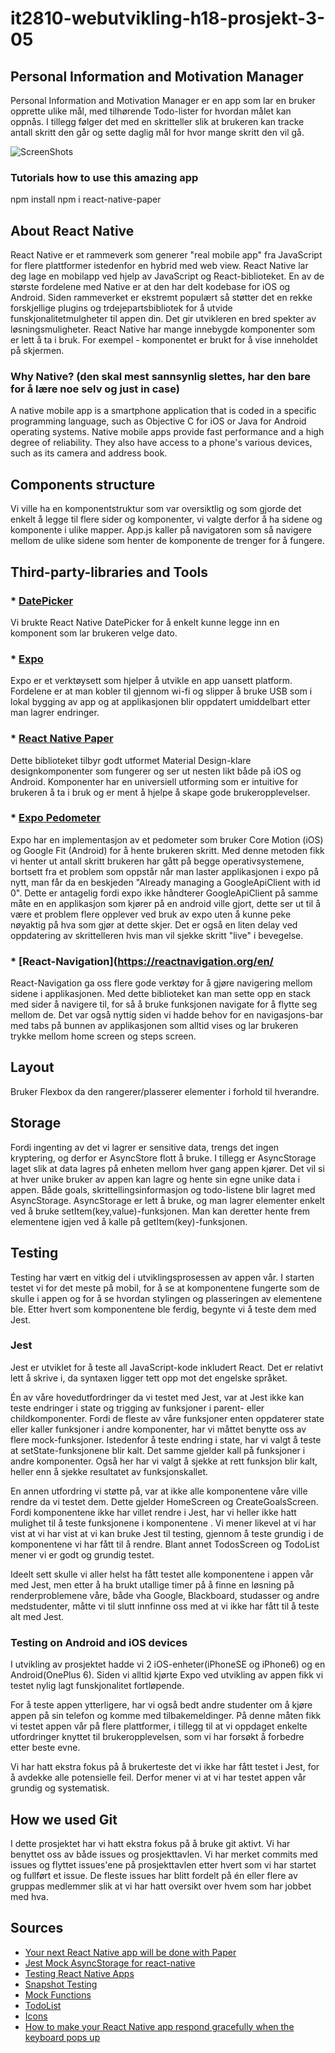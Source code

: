 # it2810-webutvikling-h18-prosjekt-3-05

## Personal Information and Motivation Manager
Personal Information and Motivation Manager er en app som lar en bruker opprette ulike mål, med tilhørende Todo-lister for hvordan målet kan oppnås. I tillegg følger det med en skritteller slik at brukeren kan tracke antall skritt den går og sette daglig mål for hvor mange skritt den vil gå.

![ScreenShots](https://pp.userapi.com/c847218/v847218305/10e082/UWAf-27Fu9w.jpg)

### Tutorials how to use this amazing app
npm install
npm i react-native-paper

## About React Native
React Native er et rammeverk som generer "real mobile app" fra JavaScript for flere plattformer istedenfor en hybrid med web view. React Native lar deg lage en mobilapp ved hjelp av JavaScript og React-biblioteket. En av de største fordelene med Native er at den har delt kodebase for iOS og Android. Siden rammeverket er ekstremt populært så støtter det en rekke forskjellige plugins og trdejepartsbibliotek for å utvide funskjonalitetmulgheter til appen din. Det gir utvikleren en bred spekter av løsningsmuligheter.
React Native har mange innebygde komponenter som er lett å ta i bruk. For exempel <View>- komponentet er brukt for å vise inneholdet på skjermen.

### Why Native? (den skal mest sannsynlig slettes, har den bare for å lære noe selv og just in case)
A native mobile app is a smartphone application that is coded in a specific programming language, such as Objective C for iOS or Java for Android operating systems. Native mobile apps provide fast performance and a high degree of reliability. They also have access to a phone's various devices, such as its camera and address book.

## Components structure
Vi ville ha en komponentstruktur som var oversiktlig og som gjorde det enkelt å legge til flere sider og komponenter, vi valgte derfor å ha sidene og komponente i ulike mapper. App.js kaller på navigatoren som så navigere mellom de ulike sidene som henter de komponente de trenger for å fungere.

## Third-party-libraries and Tools

### * [DatePicker](https://www.npmjs.com/package/react-native-datepicker)
Vi brukte React Native DatePicker for å enkelt kunne legge inn en komponent som lar brukeren velge dato.

### * [Expo](https://expo.io/)
Expo er et verktøysett som hjelper å utvikle en app uansett platform. Fordelene er at man kobler til gjennom wi-fi og slipper å bruke USB som i lokal bygging av app og at applikasjonen blir oppdatert umiddelbart etter man lagrer endringer.

### * [React Native Paper](https://callstack.github.io/react-native-paper/index.html)
Dette biblioteket tilbyr godt utformet Material Design-klare designkomponenter som fungerer og ser ut nesten likt både på iOS og Android. Komponenter har en universiell utforming som er intuitive for brukeren å ta i bruk og er ment å hjelpe å skape gode brukeropplevelser.  


### * [Expo Pedometer](https://docs.expo.io/versions/latest/sdk/pedometer)
Expo har en implementasjon av et pedometer som bruker Core Motion (iOS) og Google Fit (Android) for å hente brukeren skritt. Med denne metoden fikk vi henter ut
antall skritt brukeren har gått på begge operativsystemene, bortsett fra et problem som oppstår når man laster applikasjonen i expo på nytt, man får da en
beskjeden "Already managing a GoogleApiClient with id 0". Dette er antagelig fordi expo ikke håndterer GoogleApiClient på samme måte en en applikasjon som kjører på
en android ville gjort, dette ser ut til å være et problem flere opplever ved bruk av expo uten å kunne peke nøyaktig på hva som gjør at dette skjer. Det er også en liten delay ved oppdatering av skrittelleren hvis man vil sjekke skritt "live" i bevegelse.

### * [React-Navigation](https://reactnavigation.org/en/
React-Navigation ga oss flere gode verktøy for å gjøre navigering mellom sidene i applikasjonen. Med dette biblioteket kan man sette opp en stack med sider å navigere
til, for så å bruke funksjonen navigate for å flytte seg mellom de. Det var også nyttig siden vi hadde behov for en navigasjons-bar med tabs på bunnen av applikasjonen som alltid vises og lar brukeren trykke mellom home screen og steps screen.

## Layout
Bruker Flexbox da den rangerer/plasserer elementer i forhold til hverandre.

## Storage
Fordi ingenting av det vi lagrer er sensitive data, trengs det ingen kryptering, og derfor er AsyncStore flott å bruke. I tillegg er AsyncStorage laget slik at data lagres på enheten mellom hver gang appen kjører. Det vil si at hver unike bruker av appen kan lagre og hente sin egne unike data i appen. Både goals, skrittellingsinformasjon og todo-listene blir lagret med AsyncStorage. AsyncStorage er lett å bruke, og man lagrer elementer enkelt ved å bruke setItem(key,value)-funksjonen. Man kan deretter hente frem elementene igjen ved å kalle på getItem(key)-funksjonen.

## Testing
Testing har vært en vitkig del i utviklingsprosessen av appen vår. I starten testet vi for det meste på mobil, for å se at komponentene fungerte som de skulle i appen og for å se hvordan stylingen og plasseringen av elementene ble. Etter hvert som komponentene ble ferdig, begynte vi å teste dem med Jest.

### Jest
Jest er utviklet for å teste all JavaScript-kode inkludert React. Det er relativt lett å skrive i, da syntaxen ligger tett opp mot det engelske språket.

Én av våre hovedutfordringer da vi testet med Jest, var at Jest ikke kan teste endringer i state og trigging av funksjoner i parent- eller childkomponenter. Fordi de fleste av våre funksjoner enten oppdaterer state eller kaller funksjoner i andre komponenter, har vi måttet benytte oss av flere mock-funksjoner. Istedenfor å teste endring i state, har vi valgt å teste at setState-funksjonene blir kalt. Det samme gjelder kall på funksjoner i andre komponenter. Også her har vi valgt å sjekke at rett funksjon blir kalt, heller enn å sjekke resultatet av funksjonskallet.

En annen utfordring vi støtte på, var at ikke alle komponentene våre ville rendre da vi testet dem. Dette gjelder HomeScreen og CreateGoalsScreen. Fordi komponentene ikke har villet rendre i Jest, har vi heller ikke hatt mulighet til å teste funksjonene i komponentene . Vi mener likevel at vi har vist at vi har vist at vi kan bruke Jest til testing, gjennom å teste grundig i de komponentene vi har fått til å rendre. Blant annet TodosScreen og TodoList mener vi er godt og grundig testet.

Ideelt sett skulle vi aller helst ha fått testet alle komponentene i appen vår med Jest, men etter å ha brukt utallige timer på å finne en løsning på renderproblemene våre, både vha Google, Blackboard, studasser og andre medstudenter, måtte vi til slutt innfinne oss med at vi ikke har fått til å teste alt med Jest.

### Testing on Android and iOS devices
I utvikling av prosjektet hadde vi 2 iOS-enheter(iPhoneSE og iPhone6) og en Android(OnePlus 6). Siden vi alltid kjørte Expo ved utvikling av appen fikk vi testet nylig lagt funskjonalitet fortløpende.

For å teste appen ytterligere, har vi også bedt andre studenter om å kjøre appen på sin telefon og komme med tilbakemeldinger. På denne måten fikk vi testet appen vår på flere plattformer, i tillegg til at vi oppdaget enkelte utfordringer knyttet til brukeropplevelsen, som vi har forsøkt å forbedre etter beste evne.

Vi har hatt ekstra fokus på å brukerteste det vi ikke har fått testet i Jest, for å avdekke alle potensielle feil. Derfor mener vi at vi har testet appen vår grundig og systematisk.

## How we used Git
I dette prosjektet har vi hatt ekstra fokus på å bruke git aktivt. Vi har benyttet oss av både issues og prosjekttavlen. Vi har merket commits med issues og flyttet issues'ene på prosjekttavlen etter hvert som vi har startet og fullført et issue.
De fleste issues har blitt fordelt på én eller flere av gruppas medlemmer slik at vi har hatt oversikt over hvem som har jobbet med hva.

## Sources
* [Your next React Native app will be done with Paper](https://blog.callstack.io/your-next-react-native-app-will-be-done-with-paper-40eebd88be98)
* [Jest Mock AsyncStorage for react-native](https://www.npmjs.com/package/mock-async-storage)
* [Testing React Native Apps](https://jestjs.io/docs/en/tutorial-react-native)
* [Snapshot Testing](https://jestjs.io/docs/en/snapshot-testing)
* [Mock Functions](https://jestjs.io/docs/en/mock-functions)
* [TodoList](https://blog.eduonix.com/mobile-programming/learn-build-react-native-todo-application-part-1/)
* [Icons](https://expo.github.io/vector-icons/)
* [How to make your React Native app respond gracefully when the keyboard pops up](https://medium.freecodecamp.org/how-to-make-your-react-native-app-respond-gracefully-when-the-keyboard-pops-up-7442c1535580)

